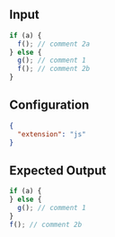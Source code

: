
## Input
```javascript input
if (a) {
  f(); // comment 2a
} else {
  g(); // comment 1
  f(); // comment 2b
}
```

## Configuration
```json configuration
{
  "extension": "js"
}
```

## Expected Output
```javascript expected output
if (a) {
} else {
  g(); // comment 1
}
f(); // comment 2b
```
